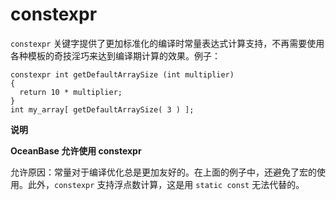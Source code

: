 constexpr 
==============================



`constexpr` 关键字提供了更加标准化的编译时常量表达式计算支持，不再需要使用各种模板的奇技淫巧来达到编译期计算的效果。例子：

```unknow
constexpr int getDefaultArraySize (int multiplier)
{
  return 10 * multiplier;
}
int my_array[ getDefaultArraySize( 3 ) ];
```


**说明**



**OceanBase 允许使用 constexpr**

允许原因：常量对于编译优化总是更加友好的。在上面的例子中，还避免了宏的使用。此外，`constexpr` 支持浮点数计算，这是用 `static const` 无法代替的。
